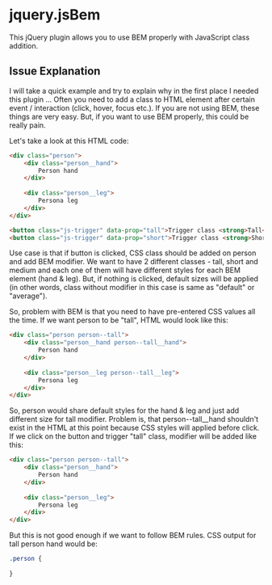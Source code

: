 jquery.jsBem
==========================

This jQuery plugin allows you to use BEM properly with JavaScript class addition.

## Issue Explanation ##

I will take a quick example and try to explain why in the first place I needed this plugin ... Often you need to add a class to HTML element after certain event / interaction (click, hover, focus etc.). If you are not using BEM, these things are very easy. But, if you want to use BEM properly, this could be really pain.

Let's take a look at this HTML code:

```html
<div class="person">
    <div class="person__hand">
        Person hand
    </div>
    
    <div class="person__leg">
        Persona leg
    </div>
</div>

<button class="js-trigger" data-prop="tall">Trigger class <strong>Tall</strong>!</button>
<button class="js-trigger" data-prop="short">Trigger class <strong>Short</strong>!</button>
```

Use case is that if button is clicked, CSS class should be added on person and add BEM modifier. We want to have 2 different classes - tall, short and medium and each one of them will have different styles for each BEM element (hand & leg). But, if nothing is clicked, default sizes will be applied (in other words, class without modifier in this case is same as "default" or "average").

So, problem with BEM is that you need to have pre-entered CSS values all the time. If we want person to be "tall", HTML would look like this:

```html
<div class="person person--tall">
    <div class="person__hand person--tall__hand">
        Person hand
    </div>
    
    <div class="person__leg person--tall__leg">
        Persona leg
    </div>
</div>
```

So, person would share default styles for the hand & leg and just add different size for tall modifier. Problem is, that person--tall__hand shouldn't exist in the HTML at this point because CSS styles will applied before click. If we click on the button and trigger "tall" class, modifier will be added like this:

```html
<div class="person person--tall">
    <div class="person__hand">
        Person hand
    </div>
    
    <div class="person__leg">
        Persona leg
    </div>
</div>
```

But this is not good enough if we want to follow BEM rules. CSS output for tall person hand would be:

```scss
.person {
    
}
```
